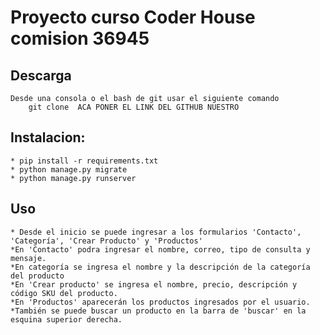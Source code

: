 # Proyecto curso Coder House comision 36945


## Descarga
    Desde una consola o el bash de git usar el siguiente comando
        git clone  ACA PONER EL LINK DEL GITHUB NUESTRO


## Instalacion:
    * pip install -r requirements.txt
    * python manage.py migrate
    * python manage.py runserver

## Uso
    * Desde el inicio se puede ingresar a los formularios 'Contacto', 'Categoría', 'Crear Producto' y 'Productos'
    *En 'Contacto' podra ingresar el nombre, correo, tipo de consulta y mensaje.
    *En categoría se ingresa el nombre y la descripción de la categoría del producto
    *En 'Crear producto' se ingresa el nombre, precio, descripción y código SKU del producto.
    *En 'Productos' aparecerán los productos ingresados por el usuario.
    *También se puede buscar un producto en la barra de 'buscar' en la esquina superior derecha.
    